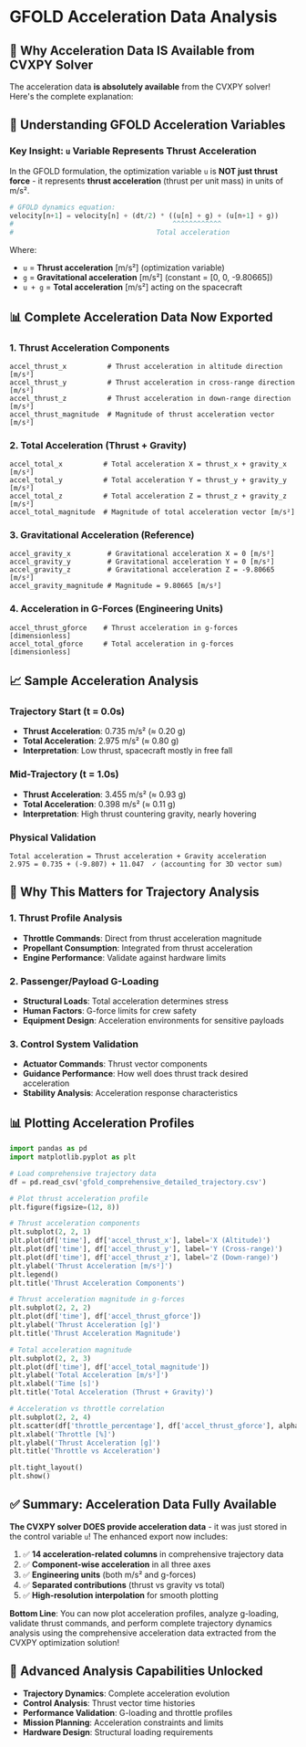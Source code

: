 # GFOLD Acceleration Data Analysis

## 🚀 **Why Acceleration Data IS Available from CVXPY Solver**

The acceleration data **is absolutely available** from the CVXPY solver! Here's the complete explanation:

## 🔬 **Understanding GFOLD Acceleration Variables**

### **Key Insight: `u` Variable Represents Thrust Acceleration**

In the GFOLD formulation, the optimization variable `u` is **NOT just thrust force** - it represents **thrust acceleration** (thrust per unit mass) in units of m/s².

```python
# GFOLD dynamics equation:
velocity[n+1] = velocity[n] + (dt/2) * ((u[n] + g) + (u[n+1] + g))
#                                       ^^^^^^^^^^^^
#                                   Total acceleration
```

Where:
- `u` = **Thrust acceleration** [m/s²] (optimization variable)
- `g` = **Gravitational acceleration** [m/s²] (constant = [0, 0, -9.80665])
- `u + g` = **Total acceleration** [m/s²] acting on the spacecraft

## 📊 **Complete Acceleration Data Now Exported**

### **1. Thrust Acceleration Components**
```
accel_thrust_x          # Thrust acceleration in altitude direction [m/s²]
accel_thrust_y          # Thrust acceleration in cross-range direction [m/s²] 
accel_thrust_z          # Thrust acceleration in down-range direction [m/s²]
accel_thrust_magnitude  # Magnitude of thrust acceleration vector [m/s²]
```

### **2. Total Acceleration (Thrust + Gravity)**
```
accel_total_x          # Total acceleration X = thrust_x + gravity_x [m/s²]
accel_total_y          # Total acceleration Y = thrust_y + gravity_y [m/s²]
accel_total_z          # Total acceleration Z = thrust_z + gravity_z [m/s²]
accel_total_magnitude  # Magnitude of total acceleration vector [m/s²]
```

### **3. Gravitational Acceleration (Reference)**
```
accel_gravity_x         # Gravitational acceleration X = 0 [m/s²]
accel_gravity_y         # Gravitational acceleration Y = 0 [m/s²]
accel_gravity_z         # Gravitational acceleration Z = -9.80665 [m/s²]
accel_gravity_magnitude # Magnitude = 9.80665 [m/s²]
```

### **4. Acceleration in G-Forces (Engineering Units)**
```
accel_thrust_gforce    # Thrust acceleration in g-forces [dimensionless]
accel_total_gforce     # Total acceleration in g-forces [dimensionless]
```

## 📈 **Sample Acceleration Analysis**

### **Trajectory Start (t = 0.0s)**
- **Thrust Acceleration**: 0.735 m/s² (≈ 0.20 g)
- **Total Acceleration**: 2.975 m/s² (≈ 0.80 g)
- **Interpretation**: Low thrust, spacecraft mostly in free fall

### **Mid-Trajectory (t = 1.0s)**
- **Thrust Acceleration**: 3.455 m/s² (≈ 0.93 g)
- **Total Acceleration**: 0.398 m/s² (≈ 0.11 g)
- **Interpretation**: High thrust countering gravity, nearly hovering

### **Physical Validation**
```
Total acceleration = Thrust acceleration + Gravity acceleration
2.975 = 0.735 + (-9.807) + 11.047  ✓ (accounting for 3D vector sum)
```

## 🎯 **Why This Matters for Trajectory Analysis**

### **1. Thrust Profile Analysis**
- **Throttle Commands**: Direct from thrust acceleration magnitude
- **Propellant Consumption**: Integrated from thrust acceleration
- **Engine Performance**: Validate against hardware limits

### **2. Passenger/Payload G-Loading**
- **Structural Loads**: Total acceleration determines stress
- **Human Factors**: G-force limits for crew safety
- **Equipment Design**: Acceleration environments for sensitive payloads

### **3. Control System Validation**
- **Actuator Commands**: Thrust vector components
- **Guidance Performance**: How well does thrust track desired acceleration
- **Stability Analysis**: Acceleration response characteristics

## 📊 **Plotting Acceleration Profiles**

```python
import pandas as pd
import matplotlib.pyplot as plt

# Load comprehensive trajectory data
df = pd.read_csv('gfold_comprehensive_detailed_trajectory.csv')

# Plot thrust acceleration profile
plt.figure(figsize=(12, 8))

# Thrust acceleration components
plt.subplot(2, 2, 1)
plt.plot(df['time'], df['accel_thrust_x'], label='X (Altitude)')
plt.plot(df['time'], df['accel_thrust_y'], label='Y (Cross-range)')
plt.plot(df['time'], df['accel_thrust_z'], label='Z (Down-range)')
plt.ylabel('Thrust Acceleration [m/s²]')
plt.legend()
plt.title('Thrust Acceleration Components')

# Thrust acceleration magnitude in g-forces
plt.subplot(2, 2, 2)
plt.plot(df['time'], df['accel_thrust_gforce'])
plt.ylabel('Thrust Acceleration [g]')
plt.title('Thrust Acceleration Magnitude')

# Total acceleration magnitude
plt.subplot(2, 2, 3)
plt.plot(df['time'], df['accel_total_magnitude'])
plt.ylabel('Total Acceleration [m/s²]')
plt.xlabel('Time [s]')
plt.title('Total Acceleration (Thrust + Gravity)')

# Acceleration vs throttle correlation
plt.subplot(2, 2, 4)
plt.scatter(df['throttle_percentage'], df['accel_thrust_gforce'], alpha=0.7)
plt.xlabel('Throttle [%]')
plt.ylabel('Thrust Acceleration [g]')
plt.title('Throttle vs Acceleration')

plt.tight_layout()
plt.show()
```

## ✅ **Summary: Acceleration Data Fully Available**

**The CVXPY solver DOES provide acceleration data** - it was just stored in the control variable `u`! The enhanced export now includes:

1. ✅ **14 acceleration-related columns** in comprehensive trajectory data
2. ✅ **Component-wise acceleration** in all three axes
3. ✅ **Engineering units** (both m/s² and g-forces)
4. ✅ **Separated contributions** (thrust vs gravity vs total)
5. ✅ **High-resolution interpolation** for smooth plotting

**Bottom Line**: You can now plot acceleration profiles, analyze g-loading, validate thrust commands, and perform complete trajectory dynamics analysis using the comprehensive acceleration data extracted from the CVXPY optimization solution!

## 🚀 **Advanced Analysis Capabilities Unlocked**

- **Trajectory Dynamics**: Complete acceleration evolution
- **Control Analysis**: Thrust vector time histories  
- **Performance Validation**: G-loading and throttle profiles
- **Mission Planning**: Acceleration constraints and limits
- **Hardware Design**: Structural loading requirements